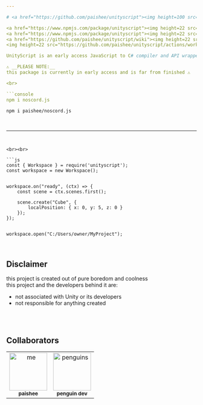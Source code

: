 ```yaml
---

# <a href="https://github.com/paishee/unityscript"><img height=100 src="https://github.com/paishee/unityscript/blob/main/assets/unityscript%20w%20text.png" alt="UnityScript">

<a href="https://www.npmjs.com/package/unityscript"><img height=22 src="https://img.shields.io/npm/v/unityscript?style=flat&color=red&logo=npm&logoColor=white" alt="version" />
<a href="https://www.npmjs.com/package/unityscript"><img height=22 src="https://img.shields.io/npm/dt/unityscript?style=flat&color=green&logo=docusign&logoColor=white" alt="downloads" />
<a href="https://github.com/paishee/unityscript/wiki"><img height=22 src="https://img.shields.io/badge/documentation-blue?style=flat&color=purple&logo=github&logoColor=white" alt="documentation" />
<img height=22 src="https://github.com/paishee/unityscript/actions/workflows/publish.yml/badge.svg" alt="publish">

UnityScript is an early access JavaScript to C# compiler and API wrapper package for the game engine Unity and powered by Aepl<br>

⚠️ __PLEASE NOTE:__
this package is currently in early access and is far from finished ⚠️ 

<br>

```console
npm i noscord.js
```
```console
npm i paishee/noscord.js
```

<br>

--- 
```


<br><br>

```js
const { Workspace } = require('unityscript');
const workspace = new Workspace();


workspace.on("ready", (ctx) => {
    const scene = ctx.scenes.first();

    scene.create("Cube", {
        localPosition: { x: 0, y: 5, z: 0 }
    });
});


workspace.open("C:/Users/owner/MyProject");
```

<br>

## Disclaimer
this project is created out of pure boredom and coolness<br>
this project and the developers behind it are:
- not associated with Unity or its developers
- not responsible for anything created

<br><br>

## Collaborators

<table>
    
  <tr>
    <td align="center"><a href="https://github.com/paishee"><img src="https://avatars.githubusercontent.com/u/88659700?v=4?s=100" width="100px;" alt="me"/><br /><sub><b>paishee</b></sub></a><br/>
    <td align="center"><a href="https://github.com/polish-penguin-dev"><img src="https://avatars.githubusercontent.com/u/74113025?v=4?s=100" width="100px;" alt="penguins"/><br /><sub><b>penguin dev</b></sub></a><br/>
</td>
    
      
</table>
